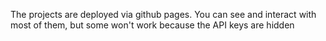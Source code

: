 The projects are deployed via github pages. You can see and interact with most of them, but some won't work because the API keys are hidden